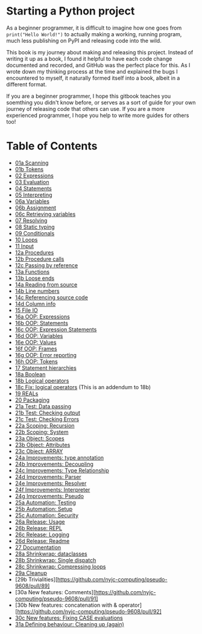 # Starting a Python project

As a beginner programmer, it is difficult to imagine how one goes from `print("Hello World!")` to actually making a working, running program, much less publishing on PyPI and releasing code into the wild.

This book is my journey about making and releasing this project. Instead of writing it up as a book, I found it helpful to have each code change documented and recorded, and GitHub was the perfect place for this. As I wrote down my thinking process at the time and explained the bugs I encountered to myself, it naturally formed itself into a book, albeit in a different format.

If you are a beginner programmer, I hope this gitbook teaches you soemthing you didn't know before, or serves as a sort of guide for your own journey of releasing code that others can use. If you are a more experienced programmer, I hope you help to write more guides for others too!

# Table of Contents

- [01a Scanning](https://github.com/nyjc-computing/pseudo/pull/1)
- [01b Tokens](https://github.com/nyjc-computing/pseudo/pull/2)
- [02 Expressions](https://github.com/nyjc-computing/pseudo/pull/3)
- [03 Evaluation](https://github.com/nyjc-computing/pseudo/pull/8)
- [04 Statements](https://github.com/nyjc-computing/pseudo/pull/9)
- [05 Interpreting](https://github.com/nyjc-computing/pseudo/pull/10)
- [06a Variables](https://github.com/nyjc-computing/pseudo/pull/11)
- [06b Assignment](https://github.com/nyjc-computing/pseudo/pull/12)
- [06c Retrieving variables](https://github.com/nyjc-computing/pseudo/pull/13)
- [07 Resolving](https://github.com/nyjc-computing/pseudo/pull/14)
- [08 Static typing](https://github.com/nyjc-computing/pseudo/pull/15)
- [09 Conditionals](https://github.com/nyjc-computing/pseudo/pull/17)
- [10 Loops](https://github.com/nyjc-computing/pseudo/pull/18)
- [11 Input](https://github.com/nyjc-computing/pseudo/pull/19)
- [12a Procedures](https://github.com/nyjc-computing/pseudo/pull/20)
- [12b Procedure calls](https://github.com/nyjc-computing/pseudo/pull/22)
- [12c Passing by reference](https://github.com/nyjc-computing/pseudo/pull/24)
- [13a Functions](https://github.com/nyjc-computing/pseudo/pull/25)
- [13b Loose ends](https://github.com/nyjc-computing/pseudo/pull/26)
- [14a Reading from source](https://github.com/nyjc-computing/pseudo/pull/28)
- [14b Line numbers](https://github.com/nyjc-computing/pseudo/pull/29)
- [14c Referencing source code](https://github.com/nyjc-computing/pseudo/pull/30)
- [14d Column info](https://github.com/nyjc-computing/pseudo/pull/31)
- [15 File IO](https://github.com/nyjc-computing/pseudo/pull/32)
- [16a OOP: Expressions](https://github.com/nyjc-computing/pseudo/pull/34)
- [16b OOP: Statements](https://github.com/nyjc-computing/pseudo/pull/35)
- [16c OOP: Expression Statements](https://github.com/nyjc-computing/pseudo/pull/36)
- [16d OOP: Variables](https://github.com/nyjc-computing/pseudo/pull/37)
- [16e OOP: Values](https://github.com/nyjc-computing/pseudo/pull/38)
- [16f OOP: Frames](https://github.com/nyjc-computing/pseudo/pull/40)
- [16g OOP: Error reporting](https://github.com/nyjc-computing/pseudo/pull/41)
- [16h OOP: Tokens](https://github.com/nyjc-computing/pseudo/pull/43)
- [17 Statement hierarchies](https://github.com/nyjc-computing/pseudo/pull/44)
- [18a Boolean](https://github.com/nyjc-computing/pseudo/pull/45)
- [18b Logical operators](https://github.com/nyjc-computing/pseudo/pull/48)
- [18c Fix: logical operators](https://github.com/nyjc-computing/pseudo/pull/49) (This is an addendum to 18b)
- [19 REALs](https://github.com/nyjc-computing/pseudo/pull/51)
- [20 Packaging](https://github.com/nyjc-computing/pseudo-9608/pull/52)
- [21a Test: Data passing](https://github.com/nyjc-computing/pseudo-9608/pull/53)
- [21b Test: Checking output](https://github.com/nyjc-computing/pseudo-9608/pull/54)
- [21c Test: Checking Errors](https://github.com/nyjc-computing/pseudo-9608/pull/55)
- [22a Scoping: Recursion](https://github.com/nyjc-computing/pseudo-9608/pull/56)
- [22b Scoping: System](https://github.com/nyjc-computing/pseudo-9608/pull/57)
- [23a Object: Scopes](https://github.com/nyjc-computing/pseudo-9608/pull/58)
- [23b Object: Attributes](https://github.com/nyjc-computing/pseudo-9608/pull/59)
- [23c Object: ARRAY](https://github.com/nyjc-computing/pseudo-9608/pull/60)
- [24a Improvements: type annotation](https://github.com/nyjc-computing/pseudo-9608/pull/61)
- [24b Improvements: Decoupling](https://github.com/nyjc-computing/pseudo-9608/pull/64)
- [24c Improvements: Type Relationship](https://github.com/nyjc-computing/pseudo-9608/pull/65)
- [24d Improvements: Parser](https://github.com/nyjc-computing/pseudo-9608/pull/67)
- [24e Improvements: Resolver](https://github.com/nyjc-computing/pseudo-9608/pull/69)
- [24f Improvements: Interpreter](https://github.com/nyjc-computing/pseudo-9608/pull/70)
- [24g Improvements: Pseudo](https://github.com/nyjc-computing/pseudo-9608/pull/71)
- [25a Automation: Testing](https://github.com/nyjc-computing/pseudo-9608/pull/72)
- [25b Automation: Setup](https://github.com/nyjc-computing/pseudo-9608/pull/73)
- [25c Automation: Security](https://github.com/nyjc-computing/pseudo-9608/pull/75)
- [26a Release: Usage](https://github.com/nyjc-computing/pseudo-9608/pull/74)
- [26b Release: REPL](https://github.com/nyjc-computing/pseudo-9608/pull/76)
- [26c Release: Logging](https://github.com/nyjc-computing/pseudo-9608/pull/80)
- [26d Release: Readme](https://github.com/nyjc-computing/pseudo-9608/pull/81/)
- [27 Documentation](https://github.com/nyjc-computing/pseudo-9608/pull/82)
- [28a Shrinkwrap: dataclasses](https://github.com/nyjc-computing/pseudo-9608/pull/83)
- [28b Shrinkwrap: Single dispatch](https://github.com/nyjc-computing/pseudo-9608/pull/84)
- [28c Shrinkwrap: Compressing loops](https://github.com/nyjc-computing/pseudo-9608/pull/85)
- [29a Cleanup](https://github.com/nyjc-computing/pseudo-9608/pull/86)
- [29b Trivialities][https://github.com/nyjc-computing/pseudo-9608/pull/89]
- [30a New features: Comments][https://github.com/nyjc-computing/pseudo-9608/pull/91]
- [30b New features: concatenation with & operator][https://github.com/nyjc-computing/pseudo-9608/pull/92]
- [30c New features: Fixing CASE evaluations](https://github.com/nyjc-computing/pseudo-9608/pull/93)
- [31a Defining behaviour: Cleaning up (again)](https://github.com/nyjc-computing/pseudo-9608/pull/96)
